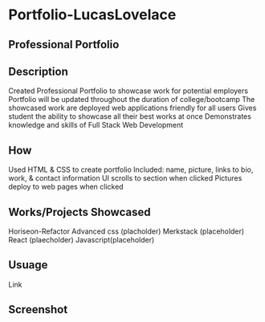 # Portfolio-LucasLovelace

## Professional Portfolio

## Description

Created Professional Portfolio to showcase work for potential employers
Portfolio will be updated throughout the duration of college/bootcamp
The showcased work are deployed web applications friendly for all users
Gives student the ability to showcase all their best works at once
Demonstrates knowledge and skills of Full Stack Web Development

## How
Used HTML & CSS to create portfolio
Included: name, picture, links to bio, work, & contact information
UI scrolls to section when clicked
Pictures deploy to web pages when clicked


## Works/Projects Showcased
Horiseon-Refactor 
Advanced css (placholder)
Merkstack (placeholder)
React (plaecholder)
Javascript(placeholder)

## Usuage
Link

## Screenshot

